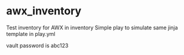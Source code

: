 # awx_inventory
Test inventory for AWX in inventory
Simple play to simulate same jinja template in play.yml

vault password is abc123
